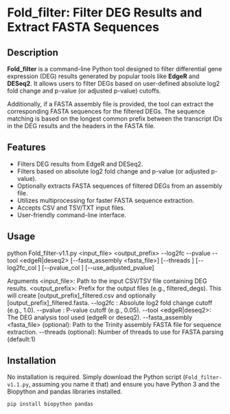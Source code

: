 # Fold_filter: Filter DEG Results and Extract FASTA Sequences

## Description

**Fold\_filter** is a command-line Python tool designed to filter differential gene expression (DEG) results generated by popular tools like **EdgeR** and **DESeq2**. It allows users to filter DEGs based on user-defined absolute log2 fold change and p-value (or adjusted p-value) cutoffs.

Additionally, if a FASTA assembly file is provided, the tool can extract the corresponding FASTA sequences for the filtered DEGs. The sequence matching is based on the longest common prefix between the transcript IDs in the DEG results and the headers in the FASTA file.

## Features

* Filters DEG results from EdgeR and DESeq2.
* Filters based on absolute log2 fold change and p-value (or adjusted p-value).
* Optionally extracts FASTA sequences of filtered DEGs from an assembly file.
* Utilizes multiprocessing for faster FASTA sequence extraction.
* Accepts CSV and TSV/TXT input files.
* User-friendly command-line interface.

## Usage

python Fold_filter-v1.1.py <input_file> <output_prefix> --log2fc <float> --pvalue <float> --tool <edgeR|deseq2> [--fasta_assembly <fasta_file>] [--threads <int>] [--log2fc_col <string>] [--pvalue_col <string>] [--use_adjusted_pvalue]

Arguments
<input_file>: Path to the input CSV/TSV file containing DEG results.
<output_prefix>: Prefix for the output files (e.g., filtered_degs). This will create [output_prefix]_filtered.csv and optionally [output_prefix]_filtered.fasta.
--log2fc <float>: Absolute log2 fold change cutoff (e.g., 1.0).
--pvalue <float>: P-value cutoff (e.g., 0.05).
--tool <edgeR|deseq2>: The DEG analysis tool used (edgeR or deseq2).
--fasta_assembly <fasta_file> (optional): Path to the Trinity assembly FASTA file for sequence extraction.
--threads <int> (optional): Number of threads to use for FASTA parsing (default:1)

## Installation

No installation is required. Simply download the Python script (`Fold_filter-v1.1.py`, assuming you name it that) and ensure you have Python 3 and the Biopython and pandas libraries installed.

```bash
pip install biopython pandas
